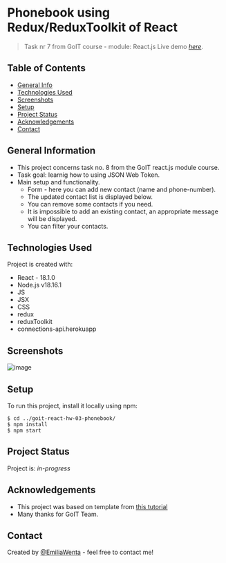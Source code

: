 # Phonebook using Redux/ReduxToolkit of React

> Task nr 7 from GoIT course - module: React.js Live demo
> [_here_](https://emiliawenta.github.io/goit-react-hw-08-phonebook/).

## Table of Contents

- [General Info](#general-information)
- [Technologies Used](#technologies-used)
- [Screenshots](#screenshots)
- [Setup](#setup)
- [Project Status](#project-status)
- [Acknowledgements](#acknowledgements)
- [Contact](#contact)
<!-- * [License](#license) -->

## General Information

- This project concerns task no. 8 from the GoIT react.js module course.
- Task goal: learnig how to using JSON Web Token.
- Main setup and functionality.
  - Form - here you can add new contact (name and phone-number).
  - The updated contact list is displayed below.
  - You can remove some contacts if you need.
  - It is impossible to add an existing contact, an appropriate message will be
    displayed.
  - You can filter your contacts.

## Technologies Used

Project is created with:

- React - 18.1.0
- Node.js v18.16.1
- JS
- JSX
- CSS
- redux
- reduxToolkit
- connections-api.herokuapp

## Screenshots

![image](https://github.com/EmiliaWenta/goit-react-hw-04-phonebook/assets/126571469/6be9eb55-616a-49ab-a89c-396f9db00719)

## Setup

To run this project, install it locally using npm:

```
$ cd ../goit-react-hw-03-phonebook/
$ npm install
$ npm start
```

## Project Status

Project is: _in-progress_

## Acknowledgements

- This project was based on template from
  [this tutorial](https://github.com/goitacademy/react-homework-template#readme)
- Many thanks for GoIT Team.

## Contact

Created by [@EmiliaWenta](https://github.com/EmiliaWenta) - feel free to contact
me!

